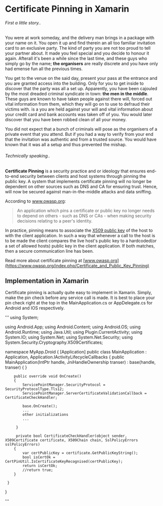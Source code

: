 # Certificate Pinning in Xamarin

###### First a little story..

You were at work someday, and the delivery man brings in a package with your name on it. You open it up and find therein an all too familiar invitation card to an exclusive party. The kind of party you are not too proud to tell your partner about. It made you feel special and you decide to honour it again. Afterall it's been a while since the last time, and these guys who simply go by the name; **the organisers** are really discrete and you have only had emense fun all the previous times. 

You get to the venue on the said day, present your pass at the entrance and you are granted access into the building. Only for you to get inside to discover that the party was all a set up. Apparently, you have been cajouled by the most dreaded criminal syndicate in town:  **the men in the middle**. These guys are known to have taken people against there will, forced out vital information from them, which they will go on to use to defraud their victims with. is a  you are held against your will and vital information about your credit card and bank accounts was taken off of you. You would later discover that you have been robbed clean of all your money.

You did not expect that a bunch of criminals will pose as the organisers of a private event that you attend. But if you had a way to verify from your end that the invitation was authentic and from a trusted source. You would have known that it was all a setup and thus prevented the mishap.

###### Technically speaking..
**Certificate Pinning** is a security practice and or ideology that ensures end-to-end security between clients and host systems through pinning the public key. A system that implements certificate pinning will no longer be dependent on other sources such as DNS and CA for ensuring trust. Hence, will now be secured against man-in-the-middle attacks and data sniffing.

According to www.owasp.org:
>  An application which pins a certificate or public key no longer needs to depend on others - such as DNS or CAs - when making security decisions relating to a peer's identity.

In practice, pinning means to associate the [X509 public key](https://en.wikipedia.org/wiki/X.509) of the host to with the client application. In such a way that whenever a call to the host is to be made the client compares the live host's public key to a hardcoded(or a set of allowed hosts) public key in the client application. If both matches, then a secure communication line has been.

Read more about certificate pinning at [www.owasp.org](https://www.owasp.org/index.php/Certificate_and_Public_Key_Pinning)

## Implementation in Xamarin 
Certificate pinning  is actually quite easy to implement in Xamarin. Simply, make the pin check before any service call is made. It is best to place your pin check right at the top in the MainApplication.cs or AppDelegate.cs for Android and IOS respectively.

'''
using System;

using Android.App;
using Android.Content;
using Android.OS;
using Android.Runtime;
using Java.Util;
using Plugin.CurrentActivity;
using System.IO;
using System.Net;
using System.Net.Security;
using System.Security.Cryptography.X509Certificates;

namespace MyApp.Droid
{
    [Application]
    public class MainApplication : Application, Application.IActivityLifecycleCallbacks
    {
        public MainApplication(IntPtr handle, JniHandleOwnership transer)
        : base(handle, transer)
        {
        }

        public override void OnCreate()
        {
            ServicePointManager.SecurityProtocol = SecurityProtocolType.Tls12;
            ServicePointManager.ServerCertificateValidationCallback = CertificateCheckHandler;

            base.OnCreate();
            ...
            other initializations
            ...
            
         }
         
         private bool CertificateCheckHandler(object sender, X509Certificate certificate, X509Chain chain, SslPolicyErrors sslPolicyErrors)
        {
            var certPublicKey = certificate.GetPublicKeyString();
            bool isCertOk = CertPinUtil.IsCertificateKeyRecognised(certPublicKey);
            return isCertOk;
            //return true;
        }
         
     }
}

'''
      
            
